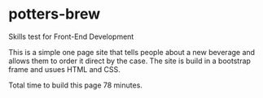 # potters-brew
Skills test for Front-End Development

This is a simple one page site that tells people about a new beverage and allows them to order it direct by the case.
The site is build in a bootstrap frame and usues HTML and CSS. 

Total time to build this page 78 minutes.
